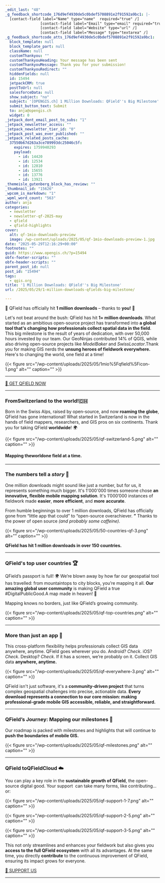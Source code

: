 ```yaml
---
_edit_last: "48"
_g_feedback_shortcode_176d9ef4930de5c0bdef5708891e2f91592a9bc1: |-
  [contact-field label="Name" type="name"  required="true" /]
  				[contact-field label="Email" type="email" required="true" /]
  				[contact-field label="Website" type="url" /]
  				[contact-field label="Message" type="textarea" /]
_g_feedback_shortcode_atts_176d9ef4930de5c0bdef5708891e2f91592a9bc1:
  block_template: null
  block_template_part: null
  className: null
  customThankyou: ""
  customThankyouHeading: Your message has been sent
  customThankyouMessage: Thank you for your submission!
  customThankyouRedirect: ""
  hiddenFields: null
  id: 15494
  jetpackCRM: true
  postToUrl: null
  salesforceData: null
  show_subject: "no"
  subject: '[OPENGIS.ch] 1 Million Downloads: QField''s Big Milestone'
  submit_button_text: Submit
  to: anja@opengis.ch
  widget: 0
_jetpack_dont_email_post_to_subs: "1"
_jetpack_newsletter_access: ""
_jetpack_newsletter_tier_id: "0"
_jetpack_post_was_ever_published: ""
_jetpack_related_posts_cache:
  37550b67d263a3ce789993dc25046c5f:
    expires: 1759940293
    payload:
      - id: 14420
      - id: 12534
      - id: 12810
      - id: 15655
      - id: 13776
      - id: 13921
_themeisle_gutenberg_block_has_review: ""
_thumbnail_id: "15626"
_wpcom_is_markdown: "1"
_wpml_word_count: "563"
author: anja
categories:
  - newsletter
  - newsletter-qf-2025-may
  - qfield
  - qfield-highlights
cover:
  alt: qf-1mio-downloads-preview
  image: /wp-content/uploads/2025/05/qf-1mio-downloads-preview-1.jpg
date: "2025-05-29T12:16:29+00:00"
footnotes: ""
guid: https://www.opengis.ch/?p=15494
obfx-footer-scripts: ""
obfx-header-scripts: ""
parent_post_id: null
post_id: "15494"
tags:
  - qgis.org
title: '1 Million Downloads: QField''s Big Milestone'
url: /2025/05/29/1-million-downloads-qfields-big-milestone/

---
```

🚀 QField has officially hit **1 million downloads** – thanks to **you!** 🎉

Let's not beat around the bush: QField has hit **1+ million downloads**. What started as an ambitious open-source project has transformed into **a global tool that's changing how professionals collect spatial data in the field**. This big milestone is the result of years of dedication, with over 50,000 hours invested by our team. Our GeoNinjas contributed 14% of QGIS, while also driving open-source projects like _ModelBaker_ and _SwissLocator_.Thank you for making GIS nerds the **unsung heroes of fieldwork everywhere.** Here's to changing the world, one field at a time!

{{< figure src="/wp-content/uploads/2025/05/1mio%5Fqfield%5Ficon-1.png" alt="" caption="" >}}

* * *

[🚀 GET QFIELD NOW](http://qfield.org/get)

* * *

### FromSwitzerland to the world!🇨🇭

Born in the Swiss Alps, raised by open-source, and now **roaming the globe**, QField has gone international! What started in Switzerland is now in the hands of field mappers, researchers, and GIS pros on six continents. Thank you for taking QField **worldwide**! 🌍

{{< figure src="/wp-content/uploads/2025/05/qf-switzerland-5.png" alt="" caption="" >}}

#### **Mapping theworldone field at a time.**

* * *

### The numbers tell a _story_ 📖

One million downloads might sound like just a number, but for us, it represents something much bigger. It's 1'000'000 times someone chose **an innovative, flexible mobile mapping solution**. It's 1’000’000 instances of fieldwork made **easier**, **more** **efficient**, and **more** **accurate**.

From humble beginnings to over 1 million downloads, QField has officially gone from “little app that could” to “open-source overachiever. **”** Thanks to the power of open source _(and probably some caffeine)_.

{{< figure src="/wp-content/uploads/2025/05/50-countries-qf-3.png" alt="" caption="" >}}

**QField has hit 1 million downloads in over 150 countries.**

* * *

### QField's top user countries 🏆

QField’s passport is full! 🌍 We’re blown away by how far our geospatial tool has travelled: from mountaintops to city blocks, you’re mapping it all. **Our** **amazing global user community** is making QField a true #DigitalPublicGood.A map made in heaven! 💚

Mapping knows no borders, just like QField’s growing community.

{{< figure src="/wp-content/uploads/2025/05/qf-top-countries.png" alt="" caption="" >}}

* * *

### More than just an app 📱

This cross-platform flexibility helps professionals collect GIS data anywhere, anytime. QField goes wherever you do. Android? _Check_. iOS? _Check_. Desktop? _Check_. If it has a screen, we’re probably on it. Collect GIS data **anywhere, anytime.**

{{< figure src="/wp-content/uploads/2025/05/qf-everywhere-3.png" alt="" caption="" >}}

QField isn't just software, it's a **community-driven project** that turns complex geospatial challenges into precise, actionable data. **Every download represents a connection to our core mission: making professional-grade mobile GIS accessible, reliable, and straightforward.**

* * *

### QField’s Journey: Mapping our milestones 📍

Our roadmap is packed with milestones and highlights that will continue to **push the boundaries** **of mobile GIS.**

{{< figure src="/wp-content/uploads/2025/05/qf-milestones.png" alt="" caption="" >}}

* * *

### QField toQFieldCloud ☁️

You can play a key role in the **sustainable growth of QField**, the open-source digital good. Your support  can take many forms, like contributing... or:

{{< figure src="/wp-content/uploads/2025/05/qf-support-1-7.png" alt="" caption="" >}}

{{< figure src="/wp-content/uploads/2025/05/qf-support-2-5.png" alt="" caption="" >}}

{{< figure src="/wp-content/uploads/2025/05/qf-support-3-5.png" alt="" caption="" >}}

This not only streamlines and enhances your fieldwork but also gives you **access to the full QField ecosystem** with all its advantages. At the same time, you directly **contribute** to the continuous improvement of QField, ensuring its impact grows for everyone.

[💚 SUPPORT US](https://qfield.org/support-us)

* * *
